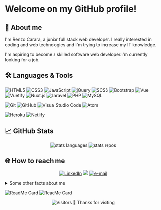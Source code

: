 <!-- renzocarara/renzocarara is a special repository because its `README.md` (this file) appears on your GitHub profile. -->

# Welcome on my GitHub profile!

## 👨 **About me**

I'm Renzo Carara, a junior full stack web developer. I really interested in coding and web technologies and I'm trying to increase my IT knowledge.

I'm aspiring to become a skilled software web developer.I'm currently looking for a job.

## 🛠️ **Languages & Tools**

![HTML5](https://img.shields.io/badge/-HTML5-333333?style=plastic&logo=HTML5)
![CSS3](https://img.shields.io/badge/-CSS3-333333?style=plastic&logo=css3&logoColor=5ab1f8)
![JavaScript](https://img.shields.io/badge/-JavaScript-333333?style=plastic&logo=javascript)
![jQuery](https://img.shields.io/badge/-jQuery-333333?style=plastic&logo=jQuery&logoColor=0769AD)
![SCSS](https://img.shields.io/badge/-SCSS-333333?style=plastic&logo=SASS)
![Bootstrap](https://img.shields.io/badge/-Bootstrap-333333?style=plastic&logo=bootstrap&logoColor=a055f0)
![Vue](https://img.shields.io/badge/-Vue-333333?style=plastic&logo=vue.js)
![Vuetify](https://img.shields.io/badge/-Vuetify-333333?style=plastic&logo=vuetify&logoColor=76bbf4)
![Nuxt.js](https://img.shields.io/badge/-Nuxt-333333?style=plastic&logo=Nuxt.js)
![Laravel](https://img.shields.io/badge/-Laravel-333333?style=plastic&logo=laravel)
![PHP](https://img.shields.io/badge/-Php-333333?style=plastic&logo=php)
![MySQL](https://img.shields.io/badge/-MySQL-333333?style=plastic&logo=MySQL&logoColor=83b8ea)

![Git](https://img.shields.io/badge/-Git-333333?style=plastic&logo=git&logoColor=F05032)
![GitHub](https://img.shields.io/badge/-GitHub-333333?style=plastic&logo=github&logoColor=FFFFFF)
![Visual Studio Code](https://img.shields.io/badge/-VSCode-333333?style=plastic&logo=visual-studio-code&logoColor=2e81f4)
![Atom](https://img.shields.io/badge/-Atom-333333?style=plastic&logo=atom&logoColor=58e273)

![Heroku](https://img.shields.io/badge/-Heroku-333333?style=plastic&logo=heroku&logoColor=b583ea)
![Netlify](https://img.shields.io/badge/-Netlify-333333?style=plastic&logo=netlify)

## 📈 **GitHub Stats**

<p align="center">
<img src="https://github-readme-stats.vercel.app/api/top-langs/?username=renzocarara&hide_langs_below=1&theme=default&line_height=27&layout=compact&title_color=ffffff&text_color=c9cacc&icon_color=2bbc8a&bg_color=333333" alt="stats languages" />
<img src="https://github-readme-stats.vercel.app/api?username=renzocarara&show_icons=true&count_private=true&include_all_commits=true&line_height=21&title_color=ffffff&text_color=c9cacc&icon_color=2bbc8a&bg_color=333333" alt="stats repos" />
</p>

## 🌐 **How to reach me**

<p align="center">
<a href="https://www.linkedin.com/in/renzocarara" target="_blank"><img src="https://img.shields.io/badge/LinkedIn-%230077B5.svg?&style=flat-square&logo=linkedin&logoColor=white" alt="LinkedIn"></a>
<a href="https://www.renzocarara.it" target="_blank"><img src="https://img.shields.io/badge/-website-3423A6?style=plastic-square&logo=Google-Chrome&logoColor=white"/></a>
<a href="mailto:renzo.carara@libero.it" target="_blank"><img src="https://img.shields.io/badge/-e-mail-D14836?style=plastic-square&logo=mail-dot-ru&logoColor=white" alt="e-mail"></a>
</p>

<details>
  <summary>Some other facts about me</summary>
  <br>
- I've spent 1 year in the army CC
- I'm vegan
- I love animals
- I'm fond of Star Trek TOS
</details>

![ReadMe Card](https://github-readme-stats.vercel.app/api/pin/?username=renzocarara&repo=digiback)
![ReadMe Card](https://github-readme-stats.vercel.app/api/pin/?username=renzocarara&repo=digifront)

<p align=center>
  <img alt="Visitors" src="https://visitor-badge.laobi.icu/badge?page_id=renzocarara.renzocarara">
  🙏 Thanks for visiting
</p>
